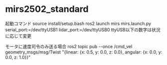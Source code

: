 # mirs2502_standard
起動コマンド
source install/setup.bash
ros2 launch mirs mirs.launch.py serial_port:=/dev/ttyUSB1 lidar_port:=/dev/ttyUSB0
ttyUSB以下の数字は状況に応じて変更

モータに速度司令のみ送る場合
ros2 topic pub --once /cmd_vel geometry_msgs/msg/Twist "{linear: {x: 0.5, y: 0.0, z: 0.0}, angular: {x: 0.0, y: 0.0, z: 1.0}}"


